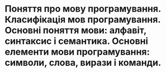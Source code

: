# Поняття про мову програмування. Класифікація мов програмування. Основні поняття мови: алфавіт, синтаксис і семантика. Основні елементи мови програмування: символи, слова, вирази і команди.
